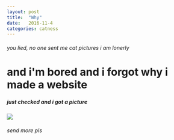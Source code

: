 ```yaml
---
layout: post
title:  "Why"
date:   2016-11-4
categories: catness
---
```

<html>
<body>
<h6> you lied, no one sent me cat pictures i am lonerly</h6>
<h1> and i'm bored and i forgot why i made a website</h1>
<h5> just checked and i got a picture </h5>
<img src="https://ton.twitter.com/1.1/ton/data/dm/794733675887792131/794733653800681472/1S7hhPb9.jpg:large"/>
<h6> send more pls</h6>
<body/>
<html/>
